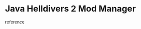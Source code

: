# Java Helldivers 2 Mod Manager

[reference](https://github.com/teutinsa/Helldivers2ModManager/blob/master/Helldivers2ModManager/Resources/Text/Help.md)
